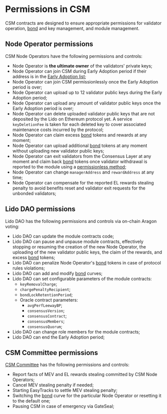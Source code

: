 # Permissions in CSM
CSM contracts are designed to ensure appropriate permissions for validator operation, [bond](./join-csm#bond) and key management, and module management.

## Node Operator permissions
CSM Node Operators have the following permissions and controls:

- Node Operator is **the ultimate owner** of the validators' private keys;
- Node Operator can join CSM during Early Adoption period if their address is in the [Early Adoption list](https://github.com/lidofinance/community-staking-module/blob/48ed8062405e0bd7a9026b21ab201014ed80fb74/artifacts/mainnet/early-adoption/addresses.json);
- Node Operator can join CSM permissionlessly once the Early Adoption period is over;
- Node Operator can upload up to 12 validator public keys during the Early Adoption period;
- Node Operator can upload any amount of validator public keys once the Early Adoption period is over;
- Node Operator can delete uploaded validator public keys that are not deposited by the Lido on Ethereum protocol yet. A service `keyDeletionFee` is taken for each deleted key to cover associated maintenance costs incurred by the protocol;
- Node Operator can claim excess [bond](./join-csm#bond) tokens and rewards at any moment;
- Node Operator can upload additional [bond](./join-csm#bond) tokens at any moment without uploading new validator public keys;
- Node Operator can exit validators from the Consensus Layer at any moment and claim back [bond](./join-csm#bond) tokens once validator withdrawal is reported to the module using a [permissionless method](../../staking-modules/csm/contracts/CSVerifier.md#processwithdrawalproof);
- Node Operator can change `managerAddress` and `rewardAddress` at any time;
- Node Operator can compensate for the reported EL rewards stealing penalty to avoid benefits reset and validator exit requests for the unbonded validators;

## Lido DAO permissions
Lido DAO has the following permissions and controls via on-chain Aragon voting:

- Lido DAO can update the module contracts code;
- Lido DAO can pause and unpause module contracts, effectively stopping or resuming the creation of the new Node Operator, the uploading of the new validator public keys, the claim of the rewards, and excess [bond](./join-csm#bond) tokens;
- Lido DAO can penalize Node Operator's [bond](./join-csm#bond) tokens in case of protocol rules violations;
- Lido DAO can add and modify [bond](./join-csm#bond) curves;
- Lido DAO can set configurable parameters of the module contracts:
	- `keyRemovalCharge`;
	- `chargePenaltyRecipient`;
	- `bondLockRetentionPeriod`;
	- Oracle contract parameters:
		- `avgPerfLeewayBP`;
		- `consensusVersion`;
		- `consensusContract`;
		- `consensusMembers`;
		- `consensusQuorum`;
- Lido DAO can change role members for the module contracts;
- Lido DAO can end the Early Adoption period;

## CSM Committee permissions
[CSM Committee](https://research.lido.fi/t/csm-committee-creation/8333) has the following permissions and controls:

- Report facts of MEV and EL rewards stealing committed by CSM Node Operators;
- Cancel MEV stealing penalty if needed;
- Starting EasyTracks to settle MEV stealing penalty;
- Switching the [bond](./join-csm#bond) curve for the particular Node Operator or resetting it to the default one;
- Pausing CSM in case of emergency via GateSeal;
